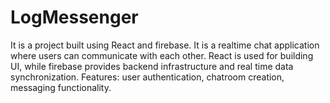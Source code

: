 # LogMessenger
It is a project built using React and firebase. It is a realtime chat application where users can communicate with each other.
React is used for building UI, while firebase provides backend infrastructure and real time data synchronization.
Features: user authentication, chatroom creation, messaging functionality.
